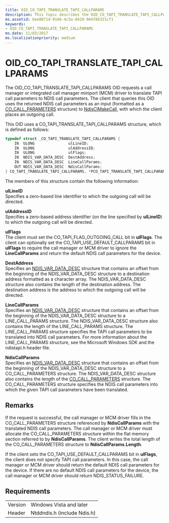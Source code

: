 ```yaml
---
title: OID_CO_TAPI_TRANSLATE_TAPI_CALLPARAMS
description: This topic describes the OID_CO_TAPI_TRANSLATE_TAPI_CALLPARAMS object identifier (OID).
ms.assetid: bee8871d-9166-4c5a-8428-964f8b321cf1
keywords:
- OID_CO_TAPI_TRANSLATE_TAPI_CALLPARAMS
ms.date: 11/03/2017
ms.localizationpriority: medium
---
```


# OID_CO_TAPI_TRANSLATE_TAPI_CALLPARAMS

The OID_CO_TAPI_TRANSLATE_TAPI_CALLPARAMS OID requests a call manager or integrated call manager miniport (MCM) driver to translate TAPI call parameters to NDIS call parameters. The client that queries this OID uses the returned NDIS call parameters as an input (formatted as a [CO_CALL_PARAMETERS](https://docs.microsoft.com/previous-versions/windows/hardware/network/ff545384(v=vs.85)) structure) to [NdisClMakeCall](https://docs.microsoft.com/windows-hardware/drivers/ddi/content/ndis/nf-ndis-ndisclmakecall), with which the client places an outgoing call.

This OID uses a CO_TAPI_TRANSLATE_TAPI_CALLPARAMS structure, which is defined as follows:

```c++
typedef struct _CO_TAPI_TRANSLATE_TAPI_CALLPARAMS {
    IN  ULONG               ulLineID;
    IN  ULONG               ulAddressID;
    IN  ULONG               ulFlags;
    IN  NDIS_VAR_DATA_DESC  DestAddress;
    IN  NDIS_VAR_DATA_DESC  LineCallParams;
    OUT NDIS_VAR_DATA_DESC  NdisCallParams;
} CO_TAPI_TRANSLATE_TAPI_CALLPARAMS, *PCO_TAPI_TRANSLATE_TAPI_CALLPARAMS;
```

The members of this structure contain the following information:

**ulLineID**  
Specifies a zero-based line identifier to which the outgoing call will be directed.

**ulAddressID**  
Specifies a zero-based address identifier (on the line specified by **ulLineID**) to which the outgoing call will be directed.

**ulFlags**  
The client must set the CO_TAPI_FLAG_OUTGOING_CALL bit in **ulFlags**. The client can optionally set the CO_TAPI_USE_DEFAULT_CALLPARAMS bit in **ulFlags** to require the call manager or MCM driver to ignore the **LineCallParams** and return the default NDIS call parameters for the device.

**DestAddress**  
Specifies an [NDIS_VAR_DATA_DESC](https://docs.microsoft.com/previous-versions/windows/hardware/network/ff559020(v=vs.85)) structure that contains an offset from the beginning of the NDIS_VAR_DATA_DESC structure to a destination address formatted as a character array. The NDIS_VAR_DATA_DESC structure also contains the length of the destination address. The destination address is the address to which the outgoing call will be directed.

**LineCallParams**  
Specifies an [NDIS_VAR_DATA_DESC](https://docs.microsoft.com/previous-versions/windows/hardware/network/ff559020(v=vs.85)) structure that contains an offset from the beginning of the NDIS_VAR_DATA_DESC structure to a LINE_CALL_PARAMS structure. The NDIS_VAR_DATA_DESC structure also contains the length of the LINE_CALL_PARAMS structure. The LINE_CALL_PARAMS structure specifies the TAPI call parameters to be translated into NDIS call parameters. For more information about the LINE_CALL_PARAMS structure, see the Microsoft Windows SDK and the ndistapi.h header file.

**NdisCallParams**  
Specifies an [NDIS_VAR_DATA_DESC](https://docs.microsoft.com/previous-versions/windows/hardware/network/ff559020(v=vs.85)) structure that contains an offset from the beginning of the NDIS_VAR_DATA_DESC structure to a CO_CALL_PARAMETERS structure. The NDIS_VAR_DATA_DESC structure also contains the length of the [CO_CALL_PARAMETERS](https://docs.microsoft.com/previous-versions/windows/hardware/network/ff545384(v=vs.85)) structure. The CO_CALL_PARAMETERS structure specifies the NDIS call parameters into which the given TAPI call parameters have been translated.

## Remarks

If the request is successful, the call manager or MCM driver fills in the CO_CALL_PARAMETERS structure referenced by **NdisCallParams** with the translated NDIS call parameters. The call manager or MCM driver must allocate the CO_CALL_PARAMETERS structure within the flat memory section referred to by **NdisCallParams**. The client writes the total length of the CO_CALL_PARAMETERS structure to **NdisCallParams.Length**.

If the client sets the CO_TAPI_USE_DEFAULT_CALLPARAMS bit in **ulFlags**, the client does not specify TAPI call parameters. In this case, the call manager or MCM driver should return the default NDIS call parameters for the device. If there are no default NDIS call parameters for the device, the call manager or MCM driver should return NDIS_STATUS_FAILURE.


## Requirements

| | |
| --- | --- |
| Version | Windows Vista and later |
| Header | Ntddndis.h (include Ndis.h) |

